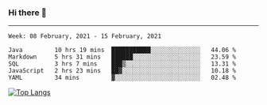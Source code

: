 ### Hi there 👋
---
<!--START_SECTION:waka-->
```text
Week: 08 February, 2021 - 15 February, 2021

Java         10 hrs 19 mins  ███████████░░░░░░░░░░░░░░   44.06 % 
Markdown     5 hrs 31 mins   ██████░░░░░░░░░░░░░░░░░░░   23.59 % 
SQL          3 hrs 7 mins    ███▒░░░░░░░░░░░░░░░░░░░░░   13.31 % 
JavaScript   2 hrs 23 mins   ██▓░░░░░░░░░░░░░░░░░░░░░░   10.18 % 
YAML         34 mins         ▓░░░░░░░░░░░░░░░░░░░░░░░░   02.48 % 
```
<!--END_SECTION:waka-->

[![Top Langs](https://github-readme-stats.vercel.app/api/top-langs/?username=HyunAh-iia&layout=compact)](https://github.com/anuraghazra/github-readme-stats)
<!--
**HyunAh-iia/HyunAh-iia** is a ✨ _special_ ✨ repository because its `README.md` (this file) appears on your GitHub profile.

Here are some ideas to get you started:

- 🔭 I’m currently working on ...
- 🌱 I’m currently learning ...
- 👯 I’m looking to collaborate on ...
- 🤔 I’m looking for help with ...
- 💬 Ask me about ...
- 📫 How to reach me: ...
- 😄 Pronouns: ...
- ⚡ Fun fact: ...
-->
